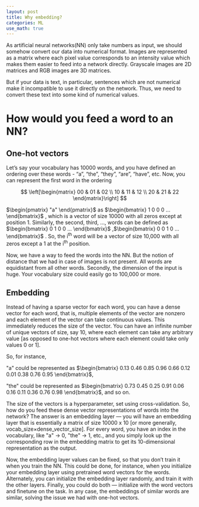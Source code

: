 ```yaml
---
layout: post
title: Why embedding?
categories: ML
use_math: true
---
```


As artificial neural networks(NN) only take numbers as input, we should somehow convert our data into numerical format. Images are represented as a matrix where each pixel value corresponds to an intensity value which makes them easier to feed into a network directly. Grayscale images are 2D matrices and RGB images are 3D matrices.

But if your data is text, in particular, sentences which are not numerical make it incompatible to use it directly on the network. Thus, we need to convert these text into some kind of numerical values.

# How would you feed a word to an NN?

## One-hot vectors

Let’s say your vocabulary has 10000 words, and you have defined an ordering over these words - “a”, “the”, “they”, “are”, “have”, etc. Now, you can represent the first word in the ordering 

<center>
$$ \left[\begin{matrix} 00 & 01 & 02 \\ 10 & 11 & 12 \\ 20 & 21 & 22 \end{matrix}\right] $$
</center>

$\begin{pmatrix} "a" \end{pmatrix}$
as $\begin{bmatrix} 1 0 0 0 ... \end{bmatrix}$
, which is a vector of size 10000 with all zeros except at position 1. Similarly, the second, third, …, words can be defined as 
$\begin{bmatrix} 0 1 0 0 ... \end{bmatrix}$
,$\begin{bmatrix} 0 0 1 0 ... \end{bmatrix}$
. So, the i<sup>th</sup> word will be a vector of size 10,000 with all zeros except a 1 at the i<sup>th</sup> position.

Now, we have a way to feed the words into the NN. But the notion of distance that we had in case of images is not present. All words are equidistant from all other words. Secondly, the dimension of the input is huge. Your vocabulary size could easily go to 100,000 or more.

## Embedding

Instead of having a sparse vector for each word, you can have a dense vector for each word, that is, multiple elements of the vector are nonzero and each element of the vector can take continuous values. This immediately reduces the size of the vector. You can have an infinite number of unique vectors of size, say 10, where each element can take any arbitrary value [as opposed to one-hot vectors where each element could take only values 0 or 1]. 

So, for instance, 

"a" could be represented as 
 $\begin{bmatrix} 0.13 0.46 0.85 0.96 0.66 0.12 0.01 0.38 0.76 0.95 \end{bmatrix}$, 
 
 "the" could be represented as 
 $\begin{bmatrix} 0.73 0.45 0.25 0.91 0.06 0.16 0.11 0.36 0.76 0.98 \end{bmatrix}$, and so on. 
 
 The size of the vectors is a hyperparameter, set using cross-validation. So, how do you feed these dense vector representations of words into the network? The answer is an embedding layer — you will have an embedding layer that is essentially a matrix of size 10000 x 10 [or more generally,  vocab_size×dense_vector_size]. For every word, you have an index in the vocabulary, like "a" -> 0, "the" -> 1, etc., and you simply look up the corresponding row in the embedding matrix to get its 10-dimensional representation as the output.

Now, the embedding layer values can be fixed, so that you don’t train it when you train the NN. This could be done, for instance, 
when you initialize your embedding layer using pretrained word vectors for the words. Alternately, you can initialize the embedding layer randomly, and train it with the other layers. Finally, you could do both — initialize with the word vectors and finetune on the task. In any case, the embeddings of similar words are similar, solving the issue we had with one-hot vectors.
